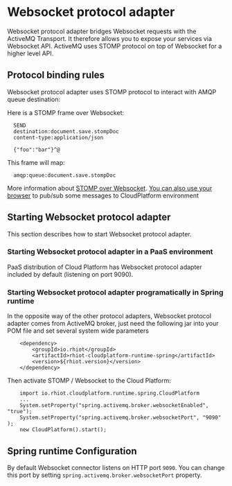 # Websocket protocol adapter

Websocket protocol adapter bridges Websocket requests with the ActiveMQ Transport. It therefore allows you to expose your services via Websocket API. ActiveMQ uses STOMP protocol on top of Websocket for a higher level API.


## Protocol binding rules

Websocket protocol adapter uses STOMP protocol to interact with AMQP queue destination:

Here is a STOMP frame over Websocket:

      SEND
      destination:document.save.stompDoc
      content-type:application/json

      {"foo":"bar"}^@

This frame will map:

      amqp:queue:document.save.stompDoc

More information about [STOMP over Websocket](http://docs.spring.io/spring/docs/current/spring-framework-reference/html/websocket.html#websocket-stomp
). 
[You can also use your browser](https://github.com/jmesnil/stomp-websocket) to pub/sub some messages to CloudPlatform environment 

## Starting Websocket protocol adapter

This section describes how to start Websocket protocol adapter.

### Starting Websocket protocol adapter in a PaaS environment

PaaS distribution of Cloud Platform has Websocket protocol adapter included by default (listening on port 9090).

### Starting Websocket protocol adapter programatically in Spring runtime

In the opposite way of the other protocol adapters, Websocket protocol adapter comes from ActiveMQ broker, just need the following jar into your POM file and set several system wide parameters

    	<dependency>
    		<groupId>io.rhiot</groupId>
    		<artifactId>rhiot-cloudplatform-runtime-spring</artifactId>
    		<version>${rhiot.version}</version>
    	</dependency>

Then activate STOMP / Websocket to the Cloud Platform:

        import io.rhiot.cloudplatform.runtime.spring.CloudPlatform
        ...
        System.setProperty("spring.activemq.broker.websocketEnabled", "true");
        System.setProperty("spring.activemq.broker.websocketPort", "9090" );
        new CloudPlatform().start();


## Spring runtime Configuration

By default Websocket connector listens on HTTP port `9090`. You can change this port by setting `spring.activemq.broker.websocketPort` property.